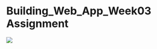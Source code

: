 # Building_Web_App_Week03 Assignment
<p align = left>
  <img src= "Web_App_Week03_assign/screenshot01.jpg">
</p>
